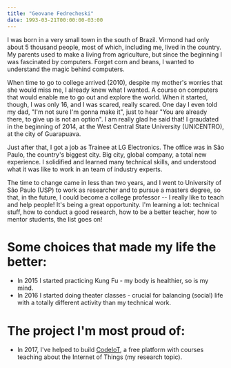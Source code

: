 ```yaml
---
title: "Geovane Fedrecheski"
date: 1993-03-21T00:00:00-03:00
---
```


I was born in a very small town in the south of Brazil.
Virmond had only about 5 thousand people, most of which, including me, lived in the country.
My parents used to make a living from agriculture, but since the beginning I was fascinated by computers.
Forget corn and beans, I wanted to understand the magic behind computers.

When time to go to college arrived (2010), despite my mother's worries that she would miss me, I already knew what I wanted.
A course on computers that would enable me to go out and explore the world.
When it started, though, I was only 16, and I was scared, really scared.
One day I even told my dad, "I'm not sure I'm gonna make it", just to hear "You are already there, to give up is not an option". I am really glad he said that!
I graudated in the beginning of 2014, at the West Central State University (UNICENTRO), at the city of Guarapuava.

Just after that, I got a job as Trainee at LG Electronics. The office was in São Paulo, the country's biggest city.
Big city, global company, a total new experience.
I solidified and learned many technical skills, and understood what it was like to work in an team of industry experts.

The time to change came in less than two years, and I went to University of São Paulo (USP) to work as researcher and to pursue a masters degree, so that, in the future, I could become a college professor -- I really like to teach and help people!
It's being a great opportunity. I'm learning a lot: technical stuff, how to conduct a good research, how to be a better teacher, how to mentor students, the list goes on!

# Some choices that made my life the better:

* In 2015 I started practicing Kung Fu - my body is healthier, so is my mind.
* In 2016 I started doing theater classes - crucial for balancing (social) life with a totally different activity than my technical work.

# The project I'm most proud of:

* In 2017, I've helped to build [CodeIoT](http://codeiot.org.br), a free platform with courses teaching about the Internet of Things (my research topic).

